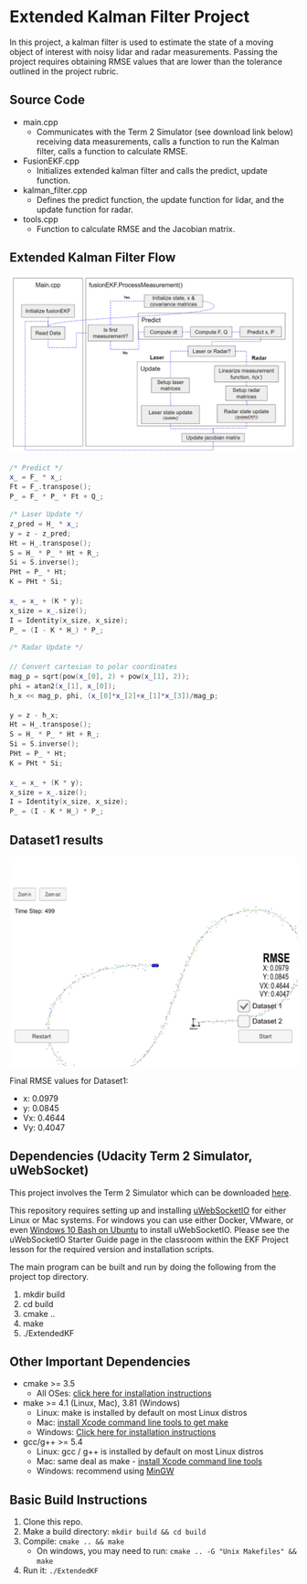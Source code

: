 # Extended Kalman Filter Project

In this project, a kalman filter is used to estimate the state of a moving object of interest with noisy lidar and radar measurements. Passing the project requires obtaining RMSE values that are lower than the tolerance outlined in the project rubric. 

## Source Code
- main.cpp
    - Communicates with the Term 2 Simulator (see download link below) receiving data measurements, calls a function to run the Kalman filter, calls a function to calculate RMSE.
- FusionEKF.cpp
    - Initializes extended kalman filter and calls the predict, update function.
- kalman_filter.cpp
    - Defines the predict function, the update function for lidar, and the update function for radar.
- tools.cpp
    - Function to calculate RMSE and the Jacobian matrix.

## Extended Kalman Filter Flow
![EKF_Flow.png](EKF_Flow.png "Extended Kalman Filter Flow")

```CPP
/* Predict */
x_ = F_ * x_;
Ft = F_.transpose();
P_ = F_ * P_ * Ft + Q_;
```

```CPP
/* Laser Update */
z_pred = H_ * x_;
y = z - z_pred;
Ht = H_.transpose();
S = H_ * P_ * Ht + R_;
Si = S.inverse();
PHt = P_ * Ht;
K = PHt * Si;

x_ = x_ + (K * y);
x_size = x_.size();
I = Identity(x_size, x_size);
P_ = (I - K * H_) * P_;
```

```CPP
/* Radar Update */

// Convert cartesian to polar coordinates
mag_p = sqrt(pow(x_[0], 2) + pow(x_[1], 2));
phi = atan2(x_[1], x_[0]);
h_x << mag_p, phi, (x_[0]*x_[2]+x_[1]*x_[3])/mag_p;

y = z - h_x;
Ht = H_.transpose();
S = H_ * P_ * Ht + R_;
Si = S.inverse();
PHt = P_ * Ht;
K = PHt * Si;

x_ = x_ + (K * y);
x_size = x_.size();
I = Identity(x_size, x_size);
P_ = (I - K * H_) * P_;
```

## Dataset1 results
![test_dataset1.png](test_dataset1.png "Dataset1 results")

Final RMSE values for Dataset1:
- x: 0.0979
- y: 0.0845
- Vx: 0.4644
- Vy: 0.4047

## Dependencies (Udacity Term 2 Simulator, uWebSocket)

This project involves the Term 2 Simulator which can be downloaded [here](https://github.com/udacity/self-driving-car-sim/releases).

This repository requires setting up and installing [uWebSocketIO](https://github.com/uWebSockets/uWebSockets) for either Linux or Mac systems. For windows you can use either Docker, VMware, or even [Windows 10 Bash on Ubuntu](https://www.howtogeek.com/249966/how-to-install-and-use-the-linux-bash-shell-on-windows-10/) to install uWebSocketIO. Please see the uWebSocketIO Starter Guide page in the classroom within the EKF Project lesson for the required version and installation scripts.

The main program can be built and run by doing the following from the project top directory.

1. mkdir build
2. cd build
3. cmake ..
4. make
5. ./ExtendedKF

## Other Important Dependencies

* cmake >= 3.5
  * All OSes: [click here for installation instructions](https://cmake.org/install/)
* make >= 4.1 (Linux, Mac), 3.81 (Windows)
  * Linux: make is installed by default on most Linux distros
  * Mac: [install Xcode command line tools to get make](https://developer.apple.com/xcode/features/)
  * Windows: [Click here for installation instructions](http://gnuwin32.sourceforge.net/packages/make.htm)
* gcc/g++ >= 5.4
  * Linux: gcc / g++ is installed by default on most Linux distros
  * Mac: same deal as make - [install Xcode command line tools](https://developer.apple.com/xcode/features/)
  * Windows: recommend using [MinGW](http://www.mingw.org/)

## Basic Build Instructions

1. Clone this repo.
2. Make a build directory: `mkdir build && cd build`
3. Compile: `cmake .. && make` 
   * On windows, you may need to run: `cmake .. -G "Unix Makefiles" && make`
4. Run it: `./ExtendedKF `


